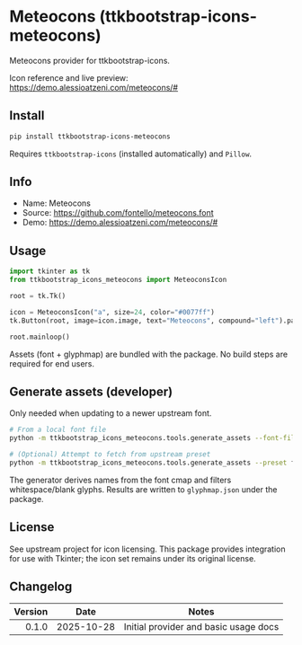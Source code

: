 # Meteocons (ttkbootstrap-icons-meteocons)

Meteocons provider for ttkbootstrap-icons.

Icon reference and live preview: https://demo.alessioatzeni.com/meteocons/#

## Install

```bash
pip install ttkbootstrap-icons-meteocons
```

Requires `ttkbootstrap-icons` (installed automatically) and `Pillow`.

## Info

- Name: Meteocons
- Source: https://github.com/fontello/meteocons.font
- Demo: https://demo.alessioatzeni.com/meteocons/#

## Usage

```python
import tkinter as tk
from ttkbootstrap_icons_meteocons import MeteoconsIcon

root = tk.Tk()

icon = MeteoconsIcon("a", size=24, color="#0077ff")
tk.Button(root, image=icon.image, text="Meteocons", compound="left").pack()

root.mainloop()
```

Assets (font + glyphmap) are bundled with the package. No build steps are
required for end users.

## Generate assets (developer)

Only needed when updating to a newer upstream font.

```bash
# From a local font file
python -m ttkbootstrap_icons_meteocons.tools.generate_assets --font-file path/to/meteocons.ttf

# (Optional) Attempt to fetch from upstream preset
python -m ttkbootstrap_icons_meteocons.tools.generate_assets --preset fontello
```

The generator derives names from the font cmap and filters whitespace/blank
glyphs. Results are written to `glyphmap.json` under the package.

## License

See upstream project for icon licensing. This package provides integration for
use with Tkinter; the icon set remains under its original license.

## Changelog

| Version | Date       | Notes                                 |
|--------:|------------|---------------------------------------|
| 0.1.0   | 2025-10-28 | Initial provider and basic usage docs |
